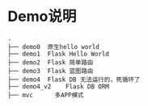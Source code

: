 # Demo说明
    .
    ├── demo0  原生hello world
    ├── demo1  Flask Hello World
    ├── demo2  Flask 简单路由
    ├── demo3  Flask 蓝图路由
    ├── demo4  Flask DB 无法运行的，死循环了
    ├── demo4_v2    Flask DB ORM
    ├── mvc      多APP模式